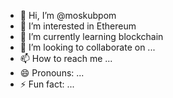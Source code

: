 - 👋 Hi, I’m @moskubpom
- 👀 I’m interested in Ethereum​
- 🌱 I’m currently learning blockchain​
- 💞️ I’m looking to collaborate on ...
- 📫 How to reach me ...
- 😄 Pronouns: ...
- ⚡ Fun fact: ...

<!---
moskubpom/moskubpom is a ✨ special ✨ repository because its `README.md` (this file) appears on your GitHub profile.
You can click the Preview link to take a look at your changes.
--->

